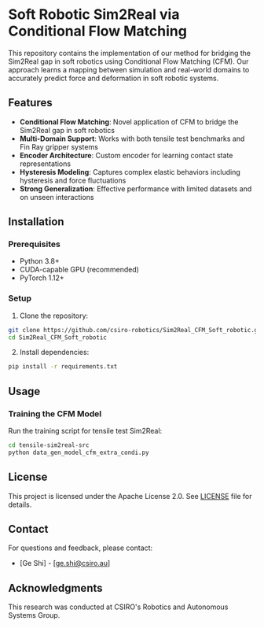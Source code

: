 # Soft Robotic Sim2Real via Conditional Flow Matching

This repository contains the implementation of our method for bridging the Sim2Real gap in soft robotics using Conditional Flow Matching (CFM). Our approach learns a mapping between simulation and real-world domains to accurately predict force and deformation in soft robotic systems.

## Features

- **Conditional Flow Matching**: Novel application of CFM to bridge the Sim2Real gap in soft robotics
- **Multi-Domain Support**: Works with both tensile test benchmarks and Fin Ray gripper systems
- **Encoder Architecture**: Custom encoder for learning contact state representations
- **Hysteresis Modeling**: Captures complex elastic behaviors including hysteresis and force fluctuations
- **Strong Generalization**: Effective performance with limited datasets and on unseen interactions

## Installation

### Prerequisites

- Python 3.8+
- CUDA-capable GPU (recommended)
- PyTorch 1.12+

### Setup

1. Clone the repository:
```bash
git clone https://github.com/csiro-robotics/Sim2Real_CFM_Soft_robotic.git
cd Sim2Real_CFM_Soft_robotic
```

2. Install dependencies:
```bash
pip install -r requirements.txt
```

## Usage

### Training the CFM Model

Run the training script for tensile test Sim2Real:

```bash
cd tensile-sim2real-src
python data_gen_model_cfm_extra_condi.py
```

<!-- ## Citation

If you use this code in your research, please cite our paper:

```bibtex
@article{yourpaper2024,
  title={Soft Robotic Sim2Real via Conditional Flow Matching},
  author={Your Names},
  journal={Journal Name},
  year={2024}
}
``` -->

## License

This project is licensed under the Apache License 2.0. See [LICENSE](LICENSE) file for details.

## Contact

For questions and feedback, please contact:
- [Ge Shi] - [ge.shi@csiro.au]

## Acknowledgments

This research was conducted at CSIRO's Robotics and Autonomous Systems Group.
